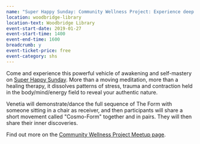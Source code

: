 ```yaml
---
name: "Super Happy Sunday: Community Wellness Project: Experience deep inner stillness through The Form reality practice"
location: woodbridge-library
location-text: Woodbridge Library
event-start-date: 2019-01-27
event-start-time: 1400
event-end-time: 1600
breadcrumb: y
event-ticket-price: free
event-category: shs
---
```


Come and experience this powerful vehicle of awakening and self-mastery on [Super Happy Sunday](/news/super-happy-sunday/). More than a moving meditation, more than a healing therapy, it dissolves patterns of stress, trauma and contraction held in the body/mind/energy field to reveal your authentic nature.

Venetia will demonstrate/dance the full sequence of The Form with someone sitting in a chair as receiver, and then participants will share a short movement called "Cosmo-Form" together and in pairs. They will then share their inner discoveries.

Find out more on the [Community Wellness Project Meetup page](https://www.meetup.com/Community-Wellness-Project-Holistic/events/257281430/).
